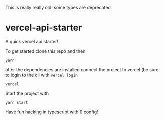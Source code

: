 This is really really old! some types are deprecated


# vercel-api-starter
A quick vercel api starter!

To get started clone this repo and then

```
yarn 
```

after the dependencies are installed connect the project to vercel (be sure to login to the cli with `vercel login`

```
vercel
```

Start the project with

```
yarn start
```

Have fun hacking in typescript with 0 config!

